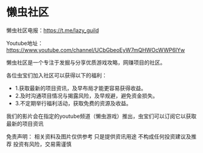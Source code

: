 
# 懒虫社区

懒虫社区电报：https://t.me/lazy_guild

Youtube地址：https://www.youtube.com/channel/UCbGbeoEyW7mQHWOcWWP6IYw

懒虫社区是一个专注于发掘与分享优质游戏攻略，网赚项目的社区。

各位虫宝们加入社区可以获得以下的福利：
- 1.获取最新的项目资讯，及早布局才能更容易获得收益。
- 2.及时沟通项目情况与揭露风险，及早规避，避免资金损失。
- 3.不定期举行福利活动，获取免费的资源及收益。

我们的影片会在指定的youtube频道（懒虫游戏）推出，虫宝们可以订阅它以获取最新的项目资讯

免责声明：
相关资料及图片仅供参考
只是提供资讯用途
不构成任何投资建议及推荐
投资有风险，交易需谨慎
